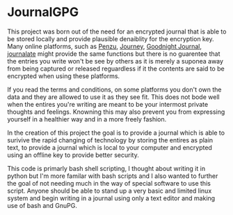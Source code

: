 # JournalGPG
This project was born out of the need for an encrypted journal that is able to be stored locally and provide plausible denaiblity for the encryption key. Many online platforms, such as [Penzu](https://penzu.com), [Journey](journey.cloud), [Goodnight Journal](https://www.goodnightjournal.com/), [journalate](https://myjournalate.com/) might provide the same functions but there is no guarentee that the entries you write won't be see by others as it is merely a suponea away from being captured or released reguardless if it the contents are said to be encrypted when using these platforms. 

If you read the terms and conditions, on some platforms you don't own the data and they are allowed to use it as they see fit. This does not bode well when the entires you're writing are meant to be your intermost private thoughts and feelings. Knowning this may also prevent you from expressing yourself in a healthier way and in a more freely fashion. 

In the creation of this project the goal is to provide a journal which is able to surivive the rapid changing of technology by storing the entires as plain text, to provide a journal which is local to your computer and encrypted using an offline key to provide better security. 

This code is primarly bash shell scripting, I thought about writing it in python but I'm more familar with bash scripts and I also wanted to further the goal of not needing much in the way of special software to use this script. Anyone should be able to stand up a very basic and limited linux system and begin writing in a journal using only a text editor and making use of bash and GnuPG.

